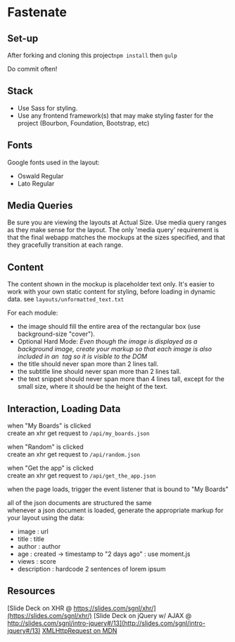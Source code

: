 # Fastenate

## Set-up
After forking and cloning this project`npm install` then `gulp`

Do commit often!

## Stack
- Use Sass for styling.  
- Use any frontend framework(s) that may make styling faster for the project (Bourbon, Foundation, Bootstrap, etc)  

## Fonts
Google fonts used in the layout:

- Oswald Regular  
- Lato Regular  

## Media Queries
Be sure you are viewing the layouts at Actual Size. Use media query ranges as they make sense for the layout. The only 'media query' requirement is that the final webapp matches the mockups at the sizes specified, and that they gracefully transition at each range.

## Content
The content shown in the mockup is placeholder text only. It's easier to work with your own static content for styling, before loading in dynamic data. see `layouts/unformatted_text.txt`

For each module:

- the image should fill the entire area of the rectangular box (use background-size "cover"). 
- Optional Hard Mode: *Even though the image is displayed as a background image, create your markup so that each image is also included in an <img> tag so it is visible to the DOM*
- the title should never span more than 2 lines tall.
- the subtitle line should never span more than 2 lines tall.
- the text snippet should never span more than 4 lines tall, except for the small size, where it should be the height of the text.

## Interaction, Loading Data

when "My Boards" is clicked  
create an xhr get request to `/api/my_boards.json`

when "Random" is clicked  
create an xhr get request to `/api/random.json`

when "Get the app" is clicked  
create an xhr get request to `/api/get_the_app.json`


when the page loads, trigger the event listener that is bound to "My Boards"

all of the json documents are structured the same  
whenever a json document is loaded, generate the appropriate markup for your layout using the data:  

- image : url
- title : title
- author : author
- age : created -> timestamp to "2 days ago" : use moment.js
- views : score
- description : hardcode 2 sentences of lorem ipsum

## Resources
[Slide Deck on XHR @ https://slides.com/sgnl/xhr/](https://slides.com/sgnl/xhr/)
[Slide Deck on jQuery w/ AJAX @ http://slides.com/sgnl/intro-jquery#/13](http://slides.com/sgnl/intro-jquery#/13)
[XMLHttpRequest on MDN](https://developer.mozilla.org/en-US/docs/Web/API/XMLHttpRequest/Using_XMLHttpRequest)
